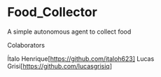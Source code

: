 # Food_Collector
A simple autonomous agent to collect food

Colaborators 

Ítalo Henrique[https://github.com/italoh623]
Lucas Grisi[https://github.com/lucasgrisiq]
